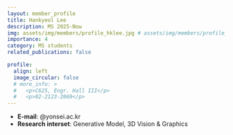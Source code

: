 ```yaml
---
layout: member_profile
title: Hankyeol Lee
description: MS 2025-Now
img: assets/img/members/profile_hklee.jpg # assets/img/members/profile_jykim.jpg
importance: 4
category: MS students
related_publications: false

profile:
  align: left
  image_circular: false
  # more_info: >
  #   <p>C625, Engr. Hall III</p>
  #   <p>02-2123-2869</p>
---
```


- **E-mail**: @yonsei.ac.kr
- **Research interset**: Generative Model, 3D Vision & Graphics
